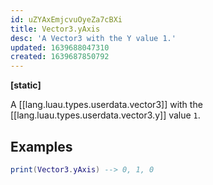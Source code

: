 ```yaml
---
id: uZYAxEmjcvuOyeZa7cBXi
title: Vector3.yAxis
desc: 'A Vector3 with the Y value 1.'
updated: 1639688047310
created: 1639687850792
---
```

**[static]**

A [[lang.luau.types.userdata.vector3]] with the [[lang.luau.types.userdata.vector3.y]] value `1`.
## Examples
```Lua
print(Vector3.yAxis) --> 0, 1, 0
```